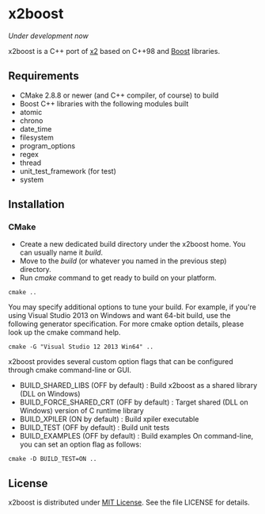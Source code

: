 x2boost
=======

_Under development now_

x2boost is a C++ port of [x2](https://github.com/jaykang920/x2) based on C++98
and [Boost](http://www.boost.org/) libraries.

Requirements
------------

* CMake 2.8.8 or newer (and C++ compiler, of course) to build
* Boost C++ libraries with the following modules built
 * atomic
 * chrono
 * date_time
 * filesystem
 * program_options
 * regex
 * thread
 * unit_test_framework (for test)
 * system

Installation
------------

### CMake

* Create a new dedicated build directory under the x2boost home. You can usually name it *build*.
* Move to the *build* (or whatever you named in the previous step) directory.
* Run *cmake* command to get ready to build on your platform.
```
cmake ..
```
You may specify additional options to tune your build. For example, if you're using Visual Studio 2013 on Windows and want 64-bit build, use the following generator specification. For more cmake option details, please look up the cmake command help.
```
cmake -G "Visual Studio 12 2013 Win64" ..
```
x2boost provides several custom option flags that can be configured through cmake command-line or GUI.
 * BUILD_SHARED_LIBS (OFF by default) : Build x2boost as a shared library (DLL on Windows)
 * BUILD_FORCE_SHARED_CRT (OFF by default) : Target shared (DLL on Windows) version of C runtime library
 * BUILD_XPILER (ON by default) : Build xpiler executable
 * BUILD_TEST (OFF by default) : Build unit tests
 * BUILD_EXAMPLES (OFF by default) : Build examples
On command-line, you can set an option flag as follows:
```
cmake -D BUILD_TEST=ON ..
```

License
-------

x2boost is distributed under [MIT License](http://opensource.org/licenses/MIT).
See the file LICENSE for details.
